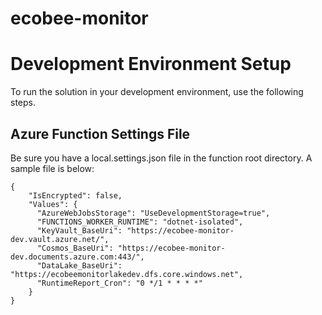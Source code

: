 # ecobee-monitor

# Development Environment Setup
To run the solution in your development environment, use the following steps.

## Azure Function Settings File
Be sure you have a local.settings.json file in the function root directory.  A sample file is below:
```
{
    "IsEncrypted": false,
    "Values": {
      "AzureWebJobsStorage": "UseDevelopmentStorage=true",
      "FUNCTIONS_WORKER_RUNTIME": "dotnet-isolated",
      "KeyVault_BaseUri": "https://ecobee-monitor-dev.vault.azure.net/",
      "Cosmos_BaseUri": "https://ecobee-monitor-dev.documents.azure.com:443/",
      "DataLake_BaseUri": "https://ecobeemonitorlakedev.dfs.core.windows.net",
      "RuntimeReport_Cron": "0 */1 * * * *"
    }
}
```